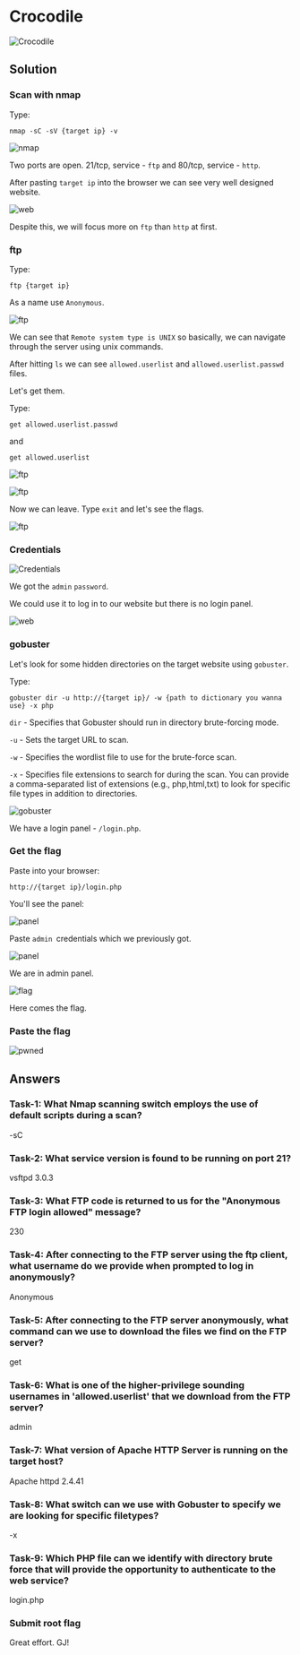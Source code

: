 # Crocodile      

![Crocodile](./Screenshots/crocodilelogo.png)

## Solution

### Scan with nmap

Type:

```
nmap -sC -sV {target ip} -v
```

![nmap](./Screenshots/crocodilenmap.png)

Two ports are open. 21/tcp, service - `ftp` and 80/tcp, service - `http`.

After pasting `target ip` into the browser we can see very well designed website.

![web](./Screenshots/crocodileweb.png)

Despite this, we will focus more on `ftp` than `http` at first.

### ftp

Type:

```
ftp {target ip}
```

As a name use `Anonymous`.

![ftp](./Screenshots/crocodileftp.png)

We can see that `Remote system type is UNIX` so basically, we can navigate through the server using unix commands.

After hitting `ls` we can see `allowed.userlist` and `allowed.userlist.passwd` files.

Let's get them.

Type:

```
get allowed.userlist.passwd
```

and 

```
get allowed.userlist
```

![ftp](./Screenshots/crocodileftp2.png)

![ftp](./Screenshots/crocodileftp3.png)

Now we can leave. Type `exit` and let's see the flags.

![ftp](./Screenshots/crocodileftp4.png)

### Credentials

![Credentials](./Screenshots/crocodilecredentials.png)

We got the `admin` `password`.

We could use it to log in to our website but there is no login panel.

![web](./Screenshots/crocodilepanel.png)

### gobuster

Let's look for some hidden directories on the target website using `gobuster`.

Type:

```
gobuster dir -u http://{target ip}/ -w {path to dictionary you wanna use} -x php
```

`dir` - Specifies that Gobuster should run in directory brute-forcing mode.

`-u` - Sets the target URL to scan.

`-w` - Specifies the wordlist file to use for the brute-force scan.

`-x` - Specifies file extensions to search for during the scan. You can provide a comma-separated list of extensions (e.g., php,html,txt) to look for specific file types in addition to directories.

![gobuster](./Screenshots/crocodilelogin.png)

We have a login panel - `/login.php`.

### Get the flag

Paste into your browser:

```
http://{target ip}/login.php
```

You'll see the panel:

![panel](./Screenshots/crocodilelogweb.png)

Paste `admin `credentials which we previously got.

![panel](./Screenshots/crocodilelogweb2.png)

We are in admin panel.

![flag](./Screenshots/crocodileflag.png)

Here comes the flag.

### Paste the flag

![pwned](./Screenshots/crocodilepwned.png)

## Answers

### Task-1: What Nmap scanning switch employs the use of default scripts during a scan?

-sC

### Task-2: What service version is found to be running on port 21?

vsftpd 3.0.3

### Task-3: What FTP code is returned to us for the "Anonymous FTP login allowed" message?

230

### Task-4: After connecting to the FTP server using the ftp client, what username do we provide when prompted to log in anonymously?

Anonymous

### Task-5: After connecting to the FTP server anonymously, what command can we use to download the files we find on the FTP server?

get

### Task-6: What is one of the higher-privilege sounding usernames in 'allowed.userlist' that we download from the FTP server?

admin

### Task-7: What version of Apache HTTP Server is running on the target host?

Apache httpd 2.4.41

### Task-8: What switch can we use with Gobuster to specify we are looking for specific filetypes?

-x 

### Task-9: Which PHP file can we identify with directory brute force that will provide the opportunity to authenticate to the web service?

login.php

### Submit root flag

Great effort. GJ!